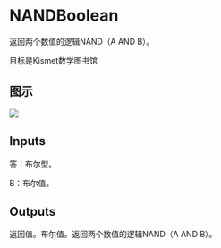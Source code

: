 # NANDBoolean

返回两个数值的逻辑NAND（A AND B）。

目标是Kismet数学图书馆

## 图示

![]($-20221218-19470356.png)

## Inputs

答：布尔型。

B：布尔值。  

## Outputs

返回值。布尔值。返回两个数值的逻辑NAND（A AND B）。
